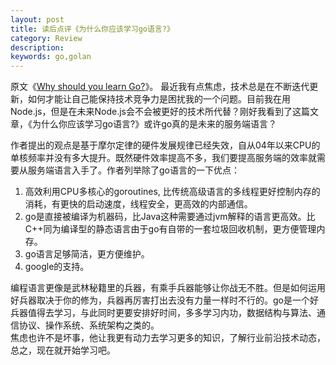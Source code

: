 ```yaml
---
layout: post
title: 读后点评《为什么你应该学习go语言?》
category: Review 
description: 
keywords: go,golan
---
```

原文《[Why should you learn Go?](https://medium.com/@kevalpatel2106/why-should-you-learn-go-f607681fad65)》。
最近我有点焦虑，技术总是在不断迭代更新，如何才能让自己能保持技术竞争力是困扰我的一个问题。目前我在用Node.js，但是在未来Node.js会不会被更好的技术所代替？刚好我看到了这篇文章，《为什么你应该学习go语言?》或许go真的是未来的服务端语言？
<!--description-->
作者提出的观点是基于摩尔定律的硬件发展规律已经失效，自从04年以来CPU的单核频率并没有多大提升。既然硬件效率提高不多，我们要提高服务端的效率就需要从服务端语言入手了。作者列举除了go语言的一下优点：
1. 高效利用CPU多核心的goroutines, 比传统高级语言的多线程更好控制内存的消耗，有更快的启动速度，线程安全，更高效的内部通信。
2. go是直接被编译为机器码，比Java这种需要通过jvm解释的语言更高效。比C++同为编译型的静态语言由于go有自带的一套垃圾回收机制，更方便管理内存。
3. go语言足够简洁，更方便维护。
4. google的支持。  
  
编程语言更像是武林秘籍里的兵器，有乘手兵器能够让你战无不胜。但是如何运用好兵器取决于你的修为，兵器再厉害打出去没有力量一样时不行的。go是一个好兵器值得去学习，与此同时更要安排好时间，多多学习内功，数据结构与算法、通信协议、操作系统、系统架构之类的。  
焦虑也许不是坏事，他让我更有动力去学习更多的知识，了解行业前沿技术动态，总之，现在就开始学习吧。
